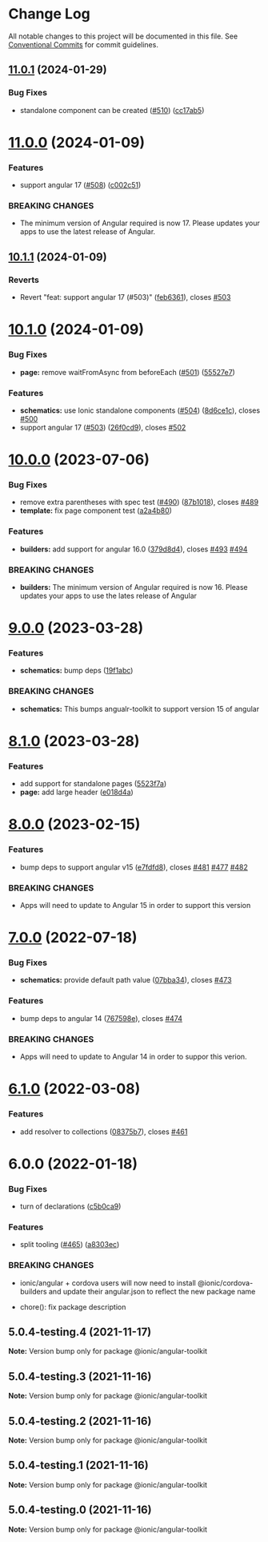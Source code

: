 # Change Log

All notable changes to this project will be documented in this file.
See [Conventional Commits](https://conventionalcommits.org) for commit guidelines.

## [11.0.1](https://github.com/ionic-team/angular-toolkit/compare/@ionic/angular-toolkit@11.0.0...@ionic/angular-toolkit@11.0.1) (2024-01-29)


### Bug Fixes

* standalone component can be created ([#510](https://github.com/ionic-team/angular-toolkit/issues/510)) ([cc17ab5](https://github.com/ionic-team/angular-toolkit/commit/cc17ab51bf8b3e03a9cd18c1a8e3e527d63519ef))





# [11.0.0](https://github.com/ionic-team/angular-toolkit/compare/@ionic/angular-toolkit@10.1.1...@ionic/angular-toolkit@11.0.0) (2024-01-09)


### Features

* support angular 17 ([#508](https://github.com/ionic-team/angular-toolkit/issues/508)) ([c002c51](https://github.com/ionic-team/angular-toolkit/commit/c002c51cc09f45639ca97bc5354840d9c384556c))


### BREAKING CHANGES

* The minimum version of Angular required is now 17. Please updates your apps to use
the latest release of Angular.





## [10.1.1](https://github.com/ionic-team/angular-toolkit/compare/@ionic/angular-toolkit@10.1.0...@ionic/angular-toolkit@10.1.1) (2024-01-09)


### Reverts

* Revert "feat: support angular 17 (#503)" ([feb6361](https://github.com/ionic-team/angular-toolkit/commit/feb6361f1452e5ccbe242b0e00c0ded05beacec4)), closes [#503](https://github.com/ionic-team/angular-toolkit/issues/503)





# [10.1.0](https://github.com/ionic-team/angular-toolkit/compare/@ionic/angular-toolkit@10.0.0...@ionic/angular-toolkit@10.1.0) (2024-01-09)


### Bug Fixes

* **page:** remove waitFromAsync from beforeEach ([#501](https://github.com/ionic-team/angular-toolkit/issues/501)) ([55527e7](https://github.com/ionic-team/angular-toolkit/commit/55527e786df3e19b6e16fa0ad799d0c10bec104d))


### Features

* **schematics:** use Ionic standalone components ([#504](https://github.com/ionic-team/angular-toolkit/issues/504)) ([8d6ce1c](https://github.com/ionic-team/angular-toolkit/commit/8d6ce1c4b7622ec4afa746bf8d97a87f668b61bd)), closes [#500](https://github.com/ionic-team/angular-toolkit/issues/500)
* support angular 17 ([#503](https://github.com/ionic-team/angular-toolkit/issues/503)) ([26f0cd9](https://github.com/ionic-team/angular-toolkit/commit/26f0cd9a17b1489a1e864bb468f4e51315d4a004)), closes [#502](https://github.com/ionic-team/angular-toolkit/issues/502)





# [10.0.0](https://github.com/ionic-team/angular-toolkit/compare/@ionic/angular-toolkit@9.0.0...@ionic/angular-toolkit@10.0.0) (2023-07-06)


### Bug Fixes

* remove extra parentheses with spec test ([#490](https://github.com/ionic-team/angular-toolkit/issues/490)) ([87b1018](https://github.com/ionic-team/angular-toolkit/commit/87b1018c65048f90db2ab50a486aa4c392bb1c8b)), closes [#489](https://github.com/ionic-team/angular-toolkit/issues/489)
* **template:** fix page component test ([a2a4b80](https://github.com/ionic-team/angular-toolkit/commit/a2a4b80c1329202ee2c02aff9531585e0352cc7a))


### Features

* **builders:** add support for angular 16.0 ([379d8d4](https://github.com/ionic-team/angular-toolkit/commit/379d8d43d066b1cd556b083ccb506703a166ce1d)), closes [#493](https://github.com/ionic-team/angular-toolkit/issues/493) [#494](https://github.com/ionic-team/angular-toolkit/issues/494)


### BREAKING CHANGES

* **builders:** The minimum version of Angular required is now 16. Please updates your apps to use
the lates release of Angular





# [9.0.0](https://github.com/ionic-team/angular-toolkit/compare/@ionic/angular-toolkit@8.1.0...@ionic/angular-toolkit@9.0.0) (2023-03-28)


### Features

* **schematics:** bump deps ([19f1abc](https://github.com/ionic-team/angular-toolkit/commit/19f1abc79df3e037744df859e13f2c8f5bd7b985))


### BREAKING CHANGES

* **schematics:** This bumps angualr-toolkit to support version 15 of angular





# [8.1.0](https://github.com/ionic-team/angular-toolkit/compare/@ionic/angular-toolkit@8.0.0...@ionic/angular-toolkit@8.1.0) (2023-03-28)


### Features

* add support for standalone pages ([5523f7a](https://github.com/ionic-team/angular-toolkit/commit/5523f7a8b891b86a0db0ab7781529211cd6a9d83))
* **page:** add large header ([e018d4a](https://github.com/ionic-team/angular-toolkit/commit/e018d4ae29726d3ab2bf4cf9f372b1ca95df610b))





# [8.0.0](https://github.com/ionic-team/angular-toolkit/compare/@ionic/angular-toolkit@7.0.0...@ionic/angular-toolkit@8.0.0) (2023-02-15)


### Features

* bump deps to support angular v15 ([e7fdfd8](https://github.com/ionic-team/angular-toolkit/commit/e7fdfd8581819430b549cfae4a87e9edbadf57c9)), closes [#481](https://github.com/ionic-team/angular-toolkit/issues/481) [#477](https://github.com/ionic-team/angular-toolkit/issues/477) [#482](https://github.com/ionic-team/angular-toolkit/issues/482)


### BREAKING CHANGES

* Apps will need to update to Angular 15 in order to support this version





# [7.0.0](https://github.com/ionic-team/angular-toolkit/compare/@ionic/angular-toolkit@6.1.0...@ionic/angular-toolkit@7.0.0) (2022-07-18)


### Bug Fixes

* **schematics:** provide default path value ([07bba34](https://github.com/ionic-team/angular-toolkit/commit/07bba341490b7e9f8ce3483c3c78e4761d592cc0)), closes [#473](https://github.com/ionic-team/angular-toolkit/issues/473)


### Features

* bump deps to angular 14 ([767598e](https://github.com/ionic-team/angular-toolkit/commit/767598eace5bc91767008fd86670729c8079a1d9)), closes [#474](https://github.com/ionic-team/angular-toolkit/issues/474)


### BREAKING CHANGES

* Apps will need to update to Angular 14 in order to suppor this verion.





# [6.1.0](https://github.com/ionic-team/angular-toolkit/compare/@ionic/angular-toolkit@6.0.0...@ionic/angular-toolkit@6.1.0) (2022-03-08)


### Features

* add resolver to collections ([08375b7](https://github.com/ionic-team/angular-toolkit/commit/08375b786327c39575efba5fee88aa15f9acc126)), closes [#461](https://github.com/ionic-team/angular-toolkit/issues/461)





# 6.0.0 (2022-01-18)


### Bug Fixes

* turn of declarations ([c5b0ca9](https://github.com/ionic-team/angular-toolkit/commit/c5b0ca9e448f71123dedb4afd4e3dad7d365493c))


### Features

* split tooling ([#465](https://github.com/ionic-team/angular-toolkit/issues/465)) ([a8303ec](https://github.com/ionic-team/angular-toolkit/commit/a8303ec5df92c9f463ded30fbcb97a908578adf5))


### BREAKING CHANGES

* ionic/angular + cordova users will now need to install @ionic/cordova-builders and
update their angular.json to reflect the new package name

* chore(): fix package description





## 5.0.4-testing.4 (2021-11-17)

**Note:** Version bump only for package @ionic/angular-toolkit





## 5.0.4-testing.3 (2021-11-16)

**Note:** Version bump only for package @ionic/angular-toolkit





## 5.0.4-testing.2 (2021-11-16)

**Note:** Version bump only for package @ionic/angular-toolkit





## 5.0.4-testing.1 (2021-11-16)

**Note:** Version bump only for package @ionic/angular-toolkit





## 5.0.4-testing.0 (2021-11-16)

**Note:** Version bump only for package @ionic/angular-toolkit
